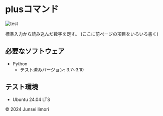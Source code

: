 # plusコマンド
![test](https://github.com/junsei0/robosys2024/.github/workflows/test.yml/badge.svg)

標準入力から読み込んだ数字を足す。
(ここに前ページの項目をいろいろ書く)

## 必要なソフトウェア
- Python
  - テスト済みバージョン: 3.7~3.10

## テスト環境
- Ubuntu 24.04 LTS

© 2024 Junsei Iimori

